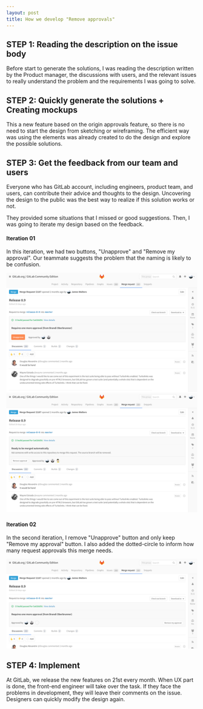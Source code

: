 ```yaml
---
layout: post
title: How we develop "Remove approvals"
---
```


## STEP 1: Reading the description on the issue body
Before start to generate the solutions, I was reading the description written by the Product manager, the discussions with users, and the relevant issues to really understand the problem and the requirements I was going to solve.

## STEP 2: Quickly generate the solutions + Creating mockups
This a new feature based on the origin approvals feature, so there is no need to start the design from sketching or wireframing. The efficient way was using the elements was already created to do the design and explore the possible solutions.

## STEP 3: Get the feedback from our team and users
Everyone who has GitLab account, including engineers, product team, and users, can contribute their advice and thoughts to the design. Uncovering the design to the public was the best way to realize if this solution works or not.

They provided some situations that I missed or good suggestions. Then, I was going to iterate my design based on the feedback.

#### Iteration 01
In this iteration, we had two buttons, "Unapprove" and "Remove my approval". Our teammate suggests the problem that the naming is likely to be confusion.

![unapprove01-1](/img/unapprove01-1.png)
![unapprove01-1](/img/unapprove01-2.png)

#### Iteration 02
In the second iteration, I remove "Unapprove" button and only keep "Remove my approval" button. I also added the dotted-circle to inform how many request approvals this merge needs.

![unapprove01-1](/img/unapprove02-1.png)

## STEP 4: Implement
At GitLab, we release the new features on 21st every month. When UX part is done, the front-end engineer will take over the task. If they face the problems in development, they will leave their comments on the issue. Designers can quickly modify the design again.
